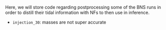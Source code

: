Here, we will store code regarding postprocessing some of the BNS runs in order to distill their tidal information with NFs to then use in inference. 

- `injection_30`: masses are not super accurate